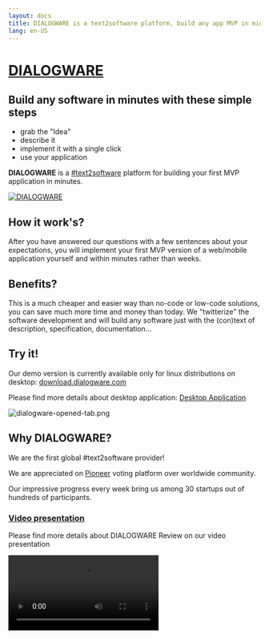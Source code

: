 ```yaml
---
layout: docs
title: DIALOGWARE is a text2software platform, build any app MVP in minutes
lang: en-US
---
```


# [DIALOGWARE](http://www.dialogware.com/)

## Build any software in minutes with these simple steps

+ grab the "Idea"
+ describe it
+ implement it with a single click
+ use your application

**DIALOGWARE** is a [#text2software](https://www.text2software.com/)
platform for building your first MVP application in minutes.

[![DIALOGWARE](http://logo.dialogware.com/dialogware-2lines.png)](http://www.dialogware.com/)

## How it work's?

After you have answered our questions with a few sentences about your expectations,
you will implement your first MVP version of a web/mobile application yourself and within minutes rather than weeks.

## Benefits?

This is a much cheaper and easier way than no-code or low-code solutions, you can save much more time and money than
today.
We "twitterize" the software development and will build any software just with the (con)text of description,
specification, documentation...

## Try it!

Our demo version is currently available only for linux distributions on
desktop: [download.dialogware.com](http://download.dialogware.com/)

Please find more details about desktop application: [Desktop Application](https://www.dialogware.com/app/desktop.html)

![dialogware-opened-tab.png](https://img.dialogware.com/animation.png)

## Why DIALOGWARE?

We are the first global #text2software provider!

We are appreciated on [Pioneer](https://pioneer.app/join/dialogware.com) voting platform over worldwide community.

Our impressive progress every week bring us among 30 startups out of hundreds of participants.

### [Video presentation](https://www.dialogware.com/about/review.html)

Please find more details about DIALOGWARE Review on our video presentation

<video controls="controls" src="https://www.dialogware.com/DIALOGWARE-Review-2--29-11-2022.mp4" />


<style>
table th {
    color: grey;
}
</style>

+ [Project Review](https://www.dialogware.com/about/review.html)

## Dialogware ecosystem

### SaaS Services

 Project          | Description                                                                                                  | More ...                                                                  | cost 
------------------|--------------------------------------------------------------------------------------------------------------|---------------------------------------------------------------------------|------
 **autoDeployer** | Free Marketplace, one APP per USER                                                                           | [www](http://www.autoDeployer.com), [docs](http://docs.autoDeployer.com ) | cost 
 **TextToWeb**    | nonFree www Marketplace, to deploy in browser on over **deploymat**                                          | [www](http://www.TextToWeb.com), [docs](http://docs.TextToWeb.com)        | free 
 **DialoGet**     | nonFree remote Marketplace, to deploy on external machines                                                   | [www](http://www.TextToWeb.com), [docs](http://docs.TextToWeb.com)        | free 
 **OneDay.Run**   | nonFree local Marketplace, deployment environment per user, deployment local with **OneDay.Run** desktop app | [www](http://www.OneDay.Run), [docs](http://docs.OneDay.Run)              | free 
 **coDialog**     | multichat app with openAI, dialogware, jasper, ... solutions                                                 | [www](http://www.coDialog.com), [docs](http://docs.coDialog.com)          | free 

### Libraries

 Project          | Description                                                                                            | More ...                                                                                                               | licence     
------------------|--------------------------------------------------------------------------------------------------------|------------------------------------------------------------------------------------------------------------------------|-------------
 **DialogSchema** | Schema to create a conversation as **DialogMap** file                                                  | [www](http://www.DialogSchema.com), [docs](http://docs.DialogSchema.com), [download](http://download.DialogSchema.com) | open source 
 **DialogMap**    | Map of dialog generated through conversation based on **DialogSchema** file format for shell execution | [www](http://www.DialogMap.com), [docs](http://docs.DialogMap.com), [download](http://download.DialogMap.com)          | open source 
 **DialogChain**  | **DialogMap** files archived in blockchain, history of transactions based on blockchain                | [www](http://www.DialogChain.com), [docs](http://docs.DialogChain.com)                                                 | open source 
 **APIDSL**       | Domain Specific/language to deployment purposes, to build modular applications                         | [www](http://www.apidsl.com), [docs](http://docs.apidsl.com), [download](http://download.apidsl.com)                   | open source 

### API Gateway

 Project        | Description                             | More ...                                                           | cost           
----------------|-----------------------------------------|--------------------------------------------------------------------|----------------
 **apiContext** | nonFree API, convert Text To **APIDSL** | [API](http://apiContext.com), [docs](http://docs.apiContext.com)   | 25$/user/month 
 **deploymat**  | nonFree API, deploy an **APIDSL** code  | [www](http://www.deploymat.com), [docs](http://docs.deploymat.com) | 25$/user/month 

### Others

 Project          | Description                                                            | More ...                                                                                                      | cost 
------------------|------------------------------------------------------------------------|---------------------------------------------------------------------------------------------------------------|------
 **PoLoShell**    | AI powered shell, deploy on local system in terminal                   | [www](http://www.PoLoShell.com), [docs](http://docs.PoLoShell.com), [download](http://download.PoLoShell.com) | free 
 **PoLoGoS**      | AI Operating System                                                    | [www](http://www.PoLoGoS.com), [docs](http://docs.PoLoGoS.com), [download](http://download.PoLoGoS.com)     | free 
 **OneDay.Run**   | Desktop Application to deployment local on pc                          | [www](http://www.OneDay.Run),  [docs](http://docs.OneDay.Run)                                                 | free 
 **dialogStream** | Deployment in the fly in a seconds, in preapration, planned for 2025y. | [www](http://www.dialogStream.Run),  [docs](http://docs.dialogStream.Run)                                     | free 

### Text To * <- Software, Documentation, Code Generators

 Project                                          | Description 
--------------------------------------------------|-------------
 [**text to srs**](http://text2software.com)      |
 [**text to code**](http://text2code.com)         |
 [**text to software**](http://text2software.com) |
 [**text to service**](http://text2service.com)   |
 [**text to apidsl**](http://text2software.com)   |
 [**text to vue**](http://text2software.com)      |
 [**text to css**](http://text2software.com)      |

<script setup>
import {
  VPTeamPage,
  VPTeamPageTitle,
  VPTeamMembers,
  VPTeamPageSection
} from 'vitepress/theme'

const coreMembers = [
  {
    avatar: 'https://avatars.githubusercontent.com/u/5669657?s=96&v=4',
    name: 'Tom Sapletta',
    title: 'Platform Engineer',
    links: [
      { icon: 'linkedin', link: 'https://www.linkedin.com/in/tom-sapletta-com' }
    ]
  },
 {
    avatar: 'https://logo.dialogware.com/dialogware-logo-pivot.png',
    name: 'Join us!',
    title: 'Software Developer',
    links: [
       { icon: 'linkedin', link: 'https://www.linkedin.com/showcase/dialogware/' }
    ]
  }
]

const partners = [
  {
    avatar: 'https://img.dialogware.com/ionos.png',
    name: 'Ionos',
    title: 'Service provider',
    links: [
      { icon: 'linkedin', link: 'https://www.ionos.de' }
    ]
  },
 {
    avatar: 'https://softreck.pl/wp-content/uploads/2020/10/softreck-logo-kwadrat-biale-tlo-1024x1024.png',
    name: 'softreck.com',
    title: 'DevOps',
    links: [
       { icon: 'linkedin', link: 'https://softreck.pl' }
    ]
  }
]

import Newsletter from '/components/Newsletter.vue'

</script>

## NEWSLETTER

Leave your email to be the first DIALOGWARE-ian :)

<Newsletter />

## Our Story

We started in 2019 as Software House with an idea to build developer tools.
During the Years we have created modularized tools for frontend and backend development.
Today we want to bring the software development to the next level.

Our goal is building software in minutes with humanless software development systems.

## Our Team

The development of DIALOGWARE is guided by an international
team, some of whom have chosen to be featured below.

<VPTeamPage>
  <VPTeamPageSection>
    <template #members>
      <VPTeamMembers size="small" :members="coreMembers" />
    </template>
    </VPTeamPageSection>
</VPTeamPage>

## Our Partners

Organization they support our project

<VPTeamPage>
  <VPTeamPageSection>
    <template #members>
      <VPTeamMembers size="small" :members="partners" />
    </template>
  </VPTeamPageSection>
</VPTeamPage>

## Hashtags

+ text2software
+ text2app
+ text2srs
+ text2api
+ domain-specific language

## Privacy

+ []()
